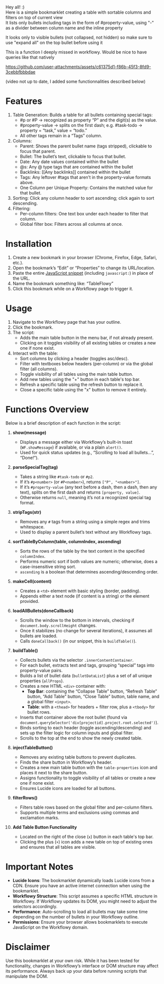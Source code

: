 Hey all! :)  
Here is a simple bookmarklet creating a table with sortable columns and filters on top of current view  
It lists only bullets including tags in the form of #property-value, using "-" as a divider between column name and the inline property

It looks only to visible bullets (not collapsed, not hidden) so make sure to use "expand all" on the top bullet before using it

This is a function I deeply missed in workflowy. Would be nice to have queries like that natively

https://github.com/user-attachments/assets/c61375d1-f86b-45f3-8fd9-3cebbfbbbdae

(video not up to date, I added some functionnalities described below)

# Features

1. Table Generation: Builds a table for all bullets containing special tags:
    - #p<number> or #P<number> → recognized as property “P” and the digit(s) as the value.
    - #property-value → splits on the first dash; e.g. #task-todo → property = “task,” value = “todo.”
    - All other tags remain in a “Tags” column.
2. Columns:
    - Parent: Shows the parent bullet name (tags stripped), clickable to focus that parent.
    - Bullet: The bullet’s text, clickable to focus that bullet.
    - Date: Any date values contained within the bullet
    - @s: Any @ type tags that are contained within the bullet
    - Backlinks: [[Any backlinks]] contained within the bullet
    - Tags: Any leftover #tags that aren’t in the property-value formats above.
    - One Column per Unique Property: Contains the matched value for that bullet.
3. Sorting: Click any column header to sort ascending; click again to sort descending.
4. Filtering:
    - Per-column filters: One text box under each header to filter that column.
    - Global filter box: Filters across all columns at once.

# Installation

1. Create a new bookmark in your browser (Chrome, Firefox, Edge, Safari, etc.).
2. Open the bookmark’s “Edit” or “Properties” to change its URL/location.
3. Paste the entire [JavaScript snippet](https://github.com/NathanOtano/TableFlowy/blob/main/Bookmarlet_JS_Snippet) (including `javascript:`) in place of the URL.
4. Name the bookmark something like: “TableFlowy”
5. Click this bookmark while on a Workflowy page to trigger it.

# Usage

1. Navigate to the Workflowy page that has your outline.
2. Click the bookmark.
3. The script:
    - Adds the main table button in the menu bar, if not already present.
    - Clicking on it toggles visibility of all existing tables or creates a new one if none exist.
4. Interact with the table:
    - Sort columns by clicking a header (toggles asc/desc).
    - Filter with textboxes below headers (per-column) or via the global filter (all columns).
    - Toggle visibility of all tables using the main table button.
    - Add new tables using the "+" button in each table's top bar.
    - Refresh a specific table using the refresh button to replace it.
    - Close a specific table using the "x" button to remove it entirely.

# Functions Overview

Below is a brief description of each function in the script:

1. **show(message)**
    
    - Displays a message either via Workflowy’s built-in toast (`WF.showMessage`) if available, or via a plain `alert()`.
    - Used for quick status updates (e.g., “Scrolling to load all bullets...”, “Done!”).
2. **parseSpecialTag(tag)**
    
    - Takes a string like `#task-todo` or `#p2`.
    - If it’s `#p<number>` (or `#P<number>`), returns `["P", "<number>"]`.
    - If it’s `#property-value` (any text before a dash, then a dash, then any text), splits on the first dash and returns `[property, value]`.
    - Otherwise returns `null`, meaning it’s not a recognized special tag format.
3. **stripTags(str)**
    
    - Removes any `#` tags from a string using a simple regex and trims whitespace.
    - Used to display a parent bullet’s text without any Workflowy tags.
4. **sortTableByColumn(table, columnIndex, ascending)**
    
    - Sorts the rows of the table by the text content in the specified `columnIndex`.
    - Performs numeric sort if both values are numeric; otherwise, does a case-insensitive string sort.
    - `ascending` is a boolean that determines ascending/descending order.
5. **makeCell(content)**
    
    - Creates a `<td>` element with basic styling (border, padding).
    - Appends either a text node (if content is a string) or the element provided.
6. **loadAllBullets(doneCallback)**
    
    - Scrolls the window to the bottom in intervals, checking if `document.body.scrollHeight` changes.
    - Once it stabilizes (no change for several iterations), it assumes all bullets are loaded.
    - Calls `doneCallback()` (in our snippet, this is `buildTable()`).
7. **buildTable()**
    
    - Collects bullets via the selector `.innerContentContainer`.
    - For each bullet, extracts text and tags, grouping “special” tags into property-value pairs.
    - Builds a list of bullet data (`bulletDataList`) plus a set of all unique properties (`allProps`).
    - Creates a new HTML `<div>` container with:
        - **Top Bar**: containing the “Collapse Table” button, “Refresh Table” button, “Add Table” button, “Close Table” button, table name, and a global filter `<input>`.
        - **Table**: with a `<thead>` for headers + filter row, plus a `<tbody>` for bullet rows.
    - Inserts that container above the root bullet (found via `document.querySelector('div[projectid].project.root.selected')`).
    - Binds sorting to each header (toggle ascending/descending) and sets up the filter logic for column inputs and global filter.
    - Scrolls to the top at the end to show the newly created table.
8. **injectTableButton()**
    
    - Removes any existing table buttons to prevent duplicates.
    - Finds the share button in Workflowy’s header.
    - Creates a new main table button with the `table-properties` icon and places it next to the share button.
    - Assigns functionality to toggle visibility of all tables or create a new one if none exist.
    - Ensures Lucide icons are loaded for all buttons.
9. **filterRows()**
    
    - Filters table rows based on the global filter and per-column filters.
    - Supports multiple terms and exclusions using commas and exclamation marks.
10. **Add Table Button Functionality**
    
    - Located on the right of the close (`x`) button in each table's top bar.
    - Clicking the plus (`+`) icon adds a new table on top of existing ones and ensures that all tables are visible.

# Important Notes

- **Lucide Icons**: The bookmarklet dynamically loads Lucide icons from a CDN. Ensure you have an active internet connection when using the bookmarklet.
- **Workflowy Structure**: This script assumes a specific HTML structure in Workflowy. If Workflowy updates its DOM, you might need to adjust the selectors accordingly.
- **Performance**: Auto-scrolling to load all bullets may take some time depending on the number of bullets in your Workflowy outline.
- **Permissions**: Ensure your browser allows bookmarklets to execute JavaScript on the Workflowy domain.

# Disclaimer

Use this bookmarklet at your own risk. While it has been tested for functionality, changes in Workflowy’s interface or DOM structure may affect its performance. Always back up your data before running scripts that manipulate the DOM.
